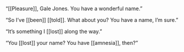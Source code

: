 “[[Pleasure]], Gale Jones. You have a wonderful name.”

“So I’ve [[been]] [[told]]. What about you? You have a name, I’m sure.”

“It’s something I [[lost]] along the way.”

“You [[lost]] your name? You have [[amnesia]], then?”